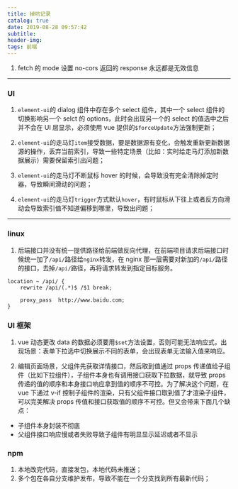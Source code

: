 ```yaml
---
title: 掉坑记录
catalog: true
date: 2019-08-28 09:57:42
subtitle:
header-img:
tags: 前端
---
```


1. fetch 的 mode 设置 no-cors 返回的 response 永远都是无效信息

---

### UI

1. `element-ui`的 dialog 组件中存在多个 select 组件，其中一个 select 组件的切换影响另一个 selct 的 options，此时会出现另一个的 select 的值选中之后并不会在 UI 层显示，必须使用 vue 提供的`$forceUpdate`方法强制更新；

2. `element-ui`的走马灯`item`接受数据，要是数据源有变化，会触发重新更新数据源的操作，丢弃当前索引，导致一些特定场景（比如：实时给走马灯添加新数据展示）需要保留索引出问题；

3. `element-ui`的走马灯不断鼠标 hover 的时候，会导致没有完全清除掉定时器，导致瞬间滑动的问题；

4. `element-ui`的走马灯`trigger`方式默认`hover`，有时鼠标从下往上或者反方向滑动会导致索引值不知道偏移到哪里，导致出问题；

---

### linux

1. 后端接口并没有统一提供路径给前端做反向代理，在前端项目请求后端接口时候统一加了`/api/`路径给`nginx`转发，在 nginx 那一层需要对新加的`/api/`路径的接口，去掉`/api/`路径，再将请求转发到指定目标服务。

```nginx
location ~ /api/ {
    rewrite /api/(.*)$ /$1 break;

    proxy_pass  http://www.baidu.com;
}
```

### UI 框架

1. vue 动态更改 data 的数据必须要用`$set`方法设置，否则可能无法响应式，出现场景：表单下拉选中切换展示不同的表单，会出现表单无法输入值来响应。

2. 编辑页面场景，父组件先获取详情接口，然后取到值通过 props 传递值给子组件（比如下拉组件），子组件本身也有调用接口获取下拉数据，就导致 props 传递的值的顺序和本身接口响应拿到值的顺序不可控。为了解决这个问题，在 vue 下通过 v-if 控制子组件的渲染，只有父组件接口取到值了才渲染子组件，可以完美解决 props 传值和接口获取值的顺序不可控。但又会带来下面几个缺点：

- 子组件本身封装不彻底
- 父组件接口响应慢或者失败导致子组件有明显显示延迟或者不显示

### npm

1. 本地改完代码，直接发包，本地代码未推送；
2. 多个包在各自分支维护发布，导致不能在一个分支找到所有最新代码；
